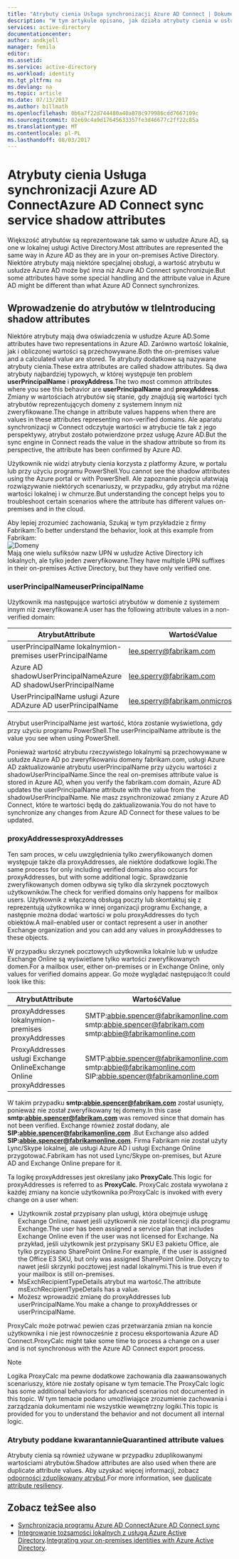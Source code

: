 ```yaml
---
title: "Atrybuty cienia Usługa synchronizacji Azure AD Connect | Dokumentacja firmy Microsoft"
description: "W tym artykule opisano, jak działa atrybuty cienia w usługi synchronizacji programu Azure AD Connect."
services: active-directory
documentationcenter: 
author: andkjell
manager: femila
editor: 
ms.assetid: 
ms.service: active-directory
ms.workload: identity
ms.tgt_pltfrm: na
ms.devlang: na
ms.topic: article
ms.date: 07/13/2017
ms.author: billmath
ms.openlocfilehash: 0b6a7f22d744480a40a878c979986cdd7667109c
ms.sourcegitcommit: 02e69c4a9d17645633357fe3d46677c2ff22c85a
ms.translationtype: MT
ms.contentlocale: pl-PL
ms.lasthandoff: 08/03/2017
---
```

# <a name="azure-ad-connect-sync-service-shadow-attributes"></a><span data-ttu-id="89ce7-103">Atrybuty cienia Usługa synchronizacji Azure AD Connect</span><span class="sxs-lookup"><span data-stu-id="89ce7-103">Azure AD Connect sync service shadow attributes</span></span>
<span data-ttu-id="89ce7-104">Większość atrybutów są reprezentowane tak samo w usłudze Azure AD, są one w lokalnej usługi Active Directory.</span><span class="sxs-lookup"><span data-stu-id="89ce7-104">Most attributes are represented the same way in Azure AD as they are in your on-premises Active Directory.</span></span> <span data-ttu-id="89ce7-105">Niektóre atrybuty mają niektóre specjalnej obsługi, a wartość atrybutu w usłudze Azure AD może być inna niż Azure AD Connect synchronizuje.</span><span class="sxs-lookup"><span data-stu-id="89ce7-105">But some attributes have some special handling and the attribute value in Azure AD might be different than what Azure AD Connect synchronizes.</span></span>

## <a name="introducing-shadow-attributes"></a><span data-ttu-id="89ce7-106">Wprowadzenie do atrybutów w tle</span><span class="sxs-lookup"><span data-stu-id="89ce7-106">Introducing shadow attributes</span></span>
<span data-ttu-id="89ce7-107">Niektóre atrybuty mają dwa oświadczenia w usłudze Azure AD.</span><span class="sxs-lookup"><span data-stu-id="89ce7-107">Some attributes have two representations in Azure AD.</span></span> <span data-ttu-id="89ce7-108">Zarówno wartość lokalnie, jak i obliczonej wartości są przechowywane.</span><span class="sxs-lookup"><span data-stu-id="89ce7-108">Both the on-premises value and a calculated value are stored.</span></span> <span data-ttu-id="89ce7-109">Te atrybuty dodatkowe są nazywane atrybuty cienia.</span><span class="sxs-lookup"><span data-stu-id="89ce7-109">These extra attributes are called shadow attributes.</span></span> <span data-ttu-id="89ce7-110">Są dwa atrybuty najbardziej typowych, w której występuje ten problem **userPrincipalName** i **proxyAddress**.</span><span class="sxs-lookup"><span data-stu-id="89ce7-110">The two most common attributes where you see this behavior are **userPrincipalName** and **proxyAddress**.</span></span> <span data-ttu-id="89ce7-111">Zmiany w wartościach atrybutów się stanie, gdy znajdują się wartości tych atrybutów reprezentujących domeny z systemem innym niż zweryfikowane.</span><span class="sxs-lookup"><span data-stu-id="89ce7-111">The change in attribute values happens when there are values in these attributes representing non-verified domains.</span></span> <span data-ttu-id="89ce7-112">Ale aparatu synchronizacji w Connect odczytuje wartości w atrybucie tle tak z jego perspektywy, atrybut zostało potwierdzone przez usługę Azure AD.</span><span class="sxs-lookup"><span data-stu-id="89ce7-112">But the sync engine in Connect reads the value in the shadow attribute so from its perspective, the attribute has been confirmed by Azure AD.</span></span>

<span data-ttu-id="89ce7-113">Użytkownik nie widzi atrybuty cienia korzysta z platformy Azure, w portalu lub przy użyciu programu PowerShell.</span><span class="sxs-lookup"><span data-stu-id="89ce7-113">You cannot see the shadow attributes using the Azure portal or with PowerShell.</span></span> <span data-ttu-id="89ce7-114">Ale zapoznanie pojęcia ułatwiają rozwiązywanie niektórych scenariuszy, w przypadku, gdy atrybut ma różne wartości lokalnej i w chmurze.</span><span class="sxs-lookup"><span data-stu-id="89ce7-114">But understanding the concept helps you to troubleshoot certain scenarios where the attribute has different values on-premises and in the cloud.</span></span>

<span data-ttu-id="89ce7-115">Aby lepiej zrozumieć zachowania, Szukaj w tym przykładzie z firmy Fabrikam:</span><span class="sxs-lookup"><span data-stu-id="89ce7-115">To better understand the behavior, look at this example from Fabrikam:</span></span>  
![Domeny](./media/active-directory-aadconnectsyncservice-shadow-attributes/domains.png)  
<span data-ttu-id="89ce7-117">Mają one wielu sufiksów nazw UPN w usłudze Active Directory ich lokalnych, ale tylko jeden zweryfikowane.</span><span class="sxs-lookup"><span data-stu-id="89ce7-117">They have multiple UPN suffixes in their on-premises Active Directory, but they have only verified one.</span></span>

### <a name="userprincipalname"></a><span data-ttu-id="89ce7-118">userPrincipalName</span><span class="sxs-lookup"><span data-stu-id="89ce7-118">userPrincipalName</span></span>
<span data-ttu-id="89ce7-119">Użytkownik ma następujące wartości atrybutów w domenie z systemem innym niż zweryfikowane:</span><span class="sxs-lookup"><span data-stu-id="89ce7-119">A user has the following attribute values in a non-verified domain:</span></span>

| <span data-ttu-id="89ce7-120">Atrybut</span><span class="sxs-lookup"><span data-stu-id="89ce7-120">Attribute</span></span> | <span data-ttu-id="89ce7-121">Wartość</span><span class="sxs-lookup"><span data-stu-id="89ce7-121">Value</span></span> |
| --- | --- |
| <span data-ttu-id="89ce7-122">userPrincipalName lokalnymi</span><span class="sxs-lookup"><span data-stu-id="89ce7-122">on-premises userPrincipalName</span></span> | lee.sperry@fabrikam.com |
| <span data-ttu-id="89ce7-123">Azure AD shadowUserPrincipalName</span><span class="sxs-lookup"><span data-stu-id="89ce7-123">Azure AD shadowUserPrincipalName</span></span> | lee.sperry@fabrikam.com |
| <span data-ttu-id="89ce7-124">UserPrincipalName usługi Azure AD</span><span class="sxs-lookup"><span data-stu-id="89ce7-124">Azure AD userPrincipalName</span></span> | lee.sperry@fabrikam.onmicrosoft.com |

<span data-ttu-id="89ce7-125">Atrybut userPrincipalName jest wartość, która zostanie wyświetlona, gdy przy użyciu programu PowerShell.</span><span class="sxs-lookup"><span data-stu-id="89ce7-125">The userPrincipalName attribute is the value you see when using PowerShell.</span></span>

<span data-ttu-id="89ce7-126">Ponieważ wartość atrybutu rzeczywistego lokalnymi są przechowywane w usłudze Azure AD po zweryfikowaniu domeny fabrikam.com, usługi Azure AD zaktualizowanie atrybutu userPrincipalName przy użyciu wartości z shadowUserPrincipalName.</span><span class="sxs-lookup"><span data-stu-id="89ce7-126">Since the real on-premises attribute value is stored in Azure AD, when you verify the fabrikam.com domain, Azure AD updates the userPrincipalName attribute with the value from the shadowUserPrincipalName.</span></span> <span data-ttu-id="89ce7-127">Nie masz zsynchronizować zmiany z Azure AD Connect, które te wartości będą do zaktualizowania.</span><span class="sxs-lookup"><span data-stu-id="89ce7-127">You do not have to synchronize any changes from Azure AD Connect for these values to be updated.</span></span>

### <a name="proxyaddresses"></a><span data-ttu-id="89ce7-128">proxyAddresses</span><span class="sxs-lookup"><span data-stu-id="89ce7-128">proxyAddresses</span></span>
<span data-ttu-id="89ce7-129">Ten sam proces, w celu uwzględnienia tylko zweryfikowanych domen występuje także dla proxyAddresses, ale niektóre dodatkowe logiki.</span><span class="sxs-lookup"><span data-stu-id="89ce7-129">The same process for only including verified domains also occurs for proxyAddresses, but with some additional logic.</span></span> <span data-ttu-id="89ce7-130">Sprawdzanie zweryfikowanych domen odbywa się tylko dla skrzynek pocztowych użytkowników.</span><span class="sxs-lookup"><span data-stu-id="89ce7-130">The check for verified domains only happens for mailbox users.</span></span> <span data-ttu-id="89ce7-131">Użytkownik z włączoną obsługą poczty lub skontaktuj się z reprezentują użytkownika w innej organizacji programu Exchange, a następnie można dodać wartości w polu proxyAddresses do tych obiektów.</span><span class="sxs-lookup"><span data-stu-id="89ce7-131">A mail-enabled user or contact represent a user in another Exchange organization and you can add any values in proxyAddresses to these objects.</span></span>

<span data-ttu-id="89ce7-132">W przypadku skrzynek pocztowych użytkownika lokalnie lub w usłudze Exchange Online są wyświetlane tylko wartości zweryfikowanych domen.</span><span class="sxs-lookup"><span data-stu-id="89ce7-132">For a mailbox user, either on-premises or in Exchange Online, only values for verified domains appear.</span></span> <span data-ttu-id="89ce7-133">Go może wyglądać następująco:</span><span class="sxs-lookup"><span data-stu-id="89ce7-133">It could look like this:</span></span>

| <span data-ttu-id="89ce7-134">Atrybut</span><span class="sxs-lookup"><span data-stu-id="89ce7-134">Attribute</span></span> | <span data-ttu-id="89ce7-135">Wartość</span><span class="sxs-lookup"><span data-stu-id="89ce7-135">Value</span></span> |
| --- | --- |
| <span data-ttu-id="89ce7-136">proxyAddresses lokalnymi</span><span class="sxs-lookup"><span data-stu-id="89ce7-136">on-premises proxyAddresses</span></span> | SMTP:abbie.spencer@fabrikamonline.com</br>smtp:abbie.spencer@fabrikam.com</br>smtp:abbie@fabrikamonline.com |
| <span data-ttu-id="89ce7-137">ProxyAddresses usługi Exchange Online</span><span class="sxs-lookup"><span data-stu-id="89ce7-137">Exchange Online proxyAddresses</span></span> | SMTP:abbie.spencer@fabrikamonline.com</br>smtp:abbie@fabrikamonline.com</br>SIP:abbie.spencer@fabrikamonline.com |

<span data-ttu-id="89ce7-138">W takim przypadku  **smtp:abbie.spencer@fabrikam.com**  został usunięty, ponieważ nie został zweryfikowany tej domeny.</span><span class="sxs-lookup"><span data-stu-id="89ce7-138">In this case **smtp:abbie.spencer@fabrikam.com** was removed since that domain has not been verified.</span></span> <span data-ttu-id="89ce7-139">Exchange również został dodany, ale  **SIP:abbie.spencer@fabrikamonline.com** .</span><span class="sxs-lookup"><span data-stu-id="89ce7-139">But Exchange also added **SIP:abbie.spencer@fabrikamonline.com**.</span></span> <span data-ttu-id="89ce7-140">Firma Fabrikam nie został użyty Lync/Skype lokalnej, ale usługi Azure AD i usługi Exchange Online przygotować.</span><span class="sxs-lookup"><span data-stu-id="89ce7-140">Fabrikam has not used Lync/Skype on-premises, but Azure AD and Exchange Online prepare for it.</span></span>

<span data-ttu-id="89ce7-141">Ta logikę proxyAddresses jest określany jako **ProxyCalc**.</span><span class="sxs-lookup"><span data-stu-id="89ce7-141">This logic for proxyAddresses is referred to as **ProxyCalc**.</span></span> <span data-ttu-id="89ce7-142">ProxyCalc została wywołana z każdej zmiany na koncie użytkownika po:</span><span class="sxs-lookup"><span data-stu-id="89ce7-142">ProxyCalc is invoked with every change on a user when:</span></span>

- <span data-ttu-id="89ce7-143">Użytkownik został przypisany plan usługi, która obejmuje usługę Exchange Online, nawet jeśli użytkownik nie został licencji dla programu Exchange.</span><span class="sxs-lookup"><span data-stu-id="89ce7-143">The user has been assigned a service plan that includes Exchange Online even if the user was not licensed for Exchange.</span></span> <span data-ttu-id="89ce7-144">Na przykład, jeśli użytkownik jest przypisany SKU E3 pakietu Office, ale tylko przypisano SharePoint Online.</span><span class="sxs-lookup"><span data-stu-id="89ce7-144">For example, if the user is assigned the Office E3 SKU, but only was assigned SharePoint Online.</span></span> <span data-ttu-id="89ce7-145">Dotyczy to nawet jeśli skrzynki pocztowej jest nadal lokalnymi.</span><span class="sxs-lookup"><span data-stu-id="89ce7-145">This is true even if your mailbox is still on-premises.</span></span>
- <span data-ttu-id="89ce7-146">MsExchRecipientTypeDetails atrybut ma wartość.</span><span class="sxs-lookup"><span data-stu-id="89ce7-146">The attribute msExchRecipientTypeDetails has a value.</span></span>
- <span data-ttu-id="89ce7-147">Możesz wprowadzić zmianę do proxyAddresses lub userPrincipalName.</span><span class="sxs-lookup"><span data-stu-id="89ce7-147">You make a change to proxyAddresses or userPrincipalName.</span></span>

<span data-ttu-id="89ce7-148">ProxyCalc może potrwać pewien czas przetwarzania zmian na koncie użytkownika i nie jest równocześnie z procesu eksportowania Azure AD Connect.</span><span class="sxs-lookup"><span data-stu-id="89ce7-148">ProxyCalc might take some time to process a change on a user and is not synchronous with the Azure AD Connect export process.</span></span>

> [!NOTE]
> <span data-ttu-id="89ce7-149">Logika ProxyCalc ma pewne dodatkowe zachowania dla zaawansowanych scenariuszy, które nie zostały opisane w tym temacie.</span><span class="sxs-lookup"><span data-stu-id="89ce7-149">The ProxyCalc logic has some additional behaviors for advanced scenarios not documented in this topic.</span></span> <span data-ttu-id="89ce7-150">W tym temacie podano umożliwiające zrozumienie zachowania i zarządzania dokumentami nie wszystkie wewnętrzny logiki.</span><span class="sxs-lookup"><span data-stu-id="89ce7-150">This topic is provided for you to understand the behavior and not document all internal logic.</span></span>

### <a name="quarantined-attribute-values"></a><span data-ttu-id="89ce7-151">Atrybuty poddane kwarantannie</span><span class="sxs-lookup"><span data-stu-id="89ce7-151">Quarantined attribute values</span></span>
<span data-ttu-id="89ce7-152">Atrybuty cienia są również używane w przypadku zduplikowanymi wartościami atrybutów.</span><span class="sxs-lookup"><span data-stu-id="89ce7-152">Shadow attributes are also used when there are duplicate attribute values.</span></span> <span data-ttu-id="89ce7-153">Aby uzyskać więcej informacji, zobacz [odporności zduplikowany atrybut](active-directory-aadconnectsyncservice-duplicate-attribute-resiliency.md).</span><span class="sxs-lookup"><span data-stu-id="89ce7-153">For more information, see [duplicate attribute resiliency](active-directory-aadconnectsyncservice-duplicate-attribute-resiliency.md).</span></span>

## <a name="see-also"></a><span data-ttu-id="89ce7-154">Zobacz też</span><span class="sxs-lookup"><span data-stu-id="89ce7-154">See also</span></span>
* [<span data-ttu-id="89ce7-155">Synchronizacja programu Azure AD Connect</span><span class="sxs-lookup"><span data-stu-id="89ce7-155">Azure AD Connect sync</span></span>](active-directory-aadconnectsync-whatis.md)
* <span data-ttu-id="89ce7-156">[Integrowanie tożsamości lokalnych z usługą Azure Active Directory](active-directory-aadconnect.md).</span><span class="sxs-lookup"><span data-stu-id="89ce7-156">[Integrating your on-premises identities with Azure Active Directory](active-directory-aadconnect.md).</span></span>
